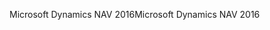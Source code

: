 <span data-ttu-id="a4ddb-101">Microsoft Dynamics NAV 2016</span><span class="sxs-lookup"><span data-stu-id="a4ddb-101">Microsoft Dynamics NAV 2016</span></span>
